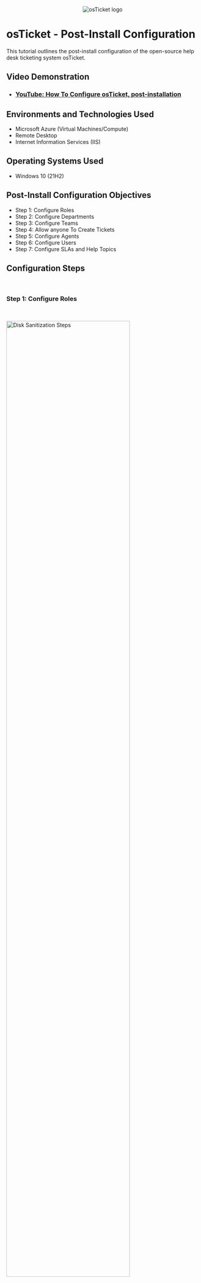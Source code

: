 <p align="center">
<img src="https://i.imgur.com/Clzj7Xs.png" alt="osTicket logo"/>
</p>

<h1>osTicket - Post-Install Configuration</h1>
This tutorial outlines the post-install configuration of the open-source help desk ticketing system osTicket.<br />


<h2>Video Demonstration</h2>

- ### [YouTube: How To Configure osTicket, post-installation](https://www.youtube.com)

<h2>Environments and Technologies Used</h2>

- Microsoft Azure (Virtual Machines/Compute)
- Remote Desktop
- Internet Information Services (IIS)

<h2>Operating Systems Used </h2>

- Windows 10</b> (21H2)

<h2>Post-Install Configuration Objectives</h2>

- Step 1: Configure Roles
- Step 2: Configure Departments
- Step 3: Configure Teams
- Step 4: Allow anyone To Create Tickets
- Step 5: Configure Agents
- Step 6: Configure Users
- Step 7: Configure SLAs and Help Topics

<h2>Configuration Steps</h2><br>

<h3>Step 1: Configure Roles</h3><br>

<p>
<img src="https://i.imgur.com/Tm3p5Xy.png" height="80%" width="80%" alt="Disk Sanitization Steps"/>
</p>

<p>
First, we will create a "Supreme Admin" role and give this role full access. To do this, access the Admin panel and go to "Agents," then go to "Roles," then "Add New Role." Enter the name "Supreme Admin." Navigate to "Permissions" and check each box, this gives the agents access to perform these tasks.
</p>
<br />


<h3>Step 2: Configure Departments</h3><br>
<p>
<img src="https://i.imgur.com/DcUVWiD.png" height="80%" width="80%" alt="Disk Sanitization Steps"/>
</p>
<p>
Next, we will create a "Systems Admin" department within the Admin panel. Navigate to "Agents," then go to "Departments," and select "Add New Department." Name this department "Systems Administrators." For this project, we will keep the default settings and click "Create Department."
  
</p>
<br />


<h3>Step 3: Configure Teams</h3><br>
<p>
<img src="https://i.imgur.com/WJDQ407.png" height="80%" width="80%" alt="Disk Sanitization Steps"/>
</p>
<p>
Next, we will create a team that will allow multiple agents from different departments to collaborate on the same team, for example, when an SLA needs to be met. We will create the team from the Admin Panel, then navigate to "Agents," click "Teams," and select "Add New Team." Name this team "Level II Support," then click the "Members" tab and add yourself to the team.
</p>
<br />

<h3>Step 4: Allow Anyone To Create Tickets</h3><br>
<p>
<img src="https://i.imgur.com/GpJY6iU.png" height="80%" width="80%" alt="Disk Sanitization Steps"/>
</p>
<p>
This allows any user to create Tickets even if he/she is not in the system. To do this, from the Admin Panel, navigate to "Settings," and uncheck the box for "Require registration and login to create tickets."
</p>
<br />

<h3>Step 5: Configure Agents</h3><br>
<p>
<img src="https://i.imgur.com/ySR91KJ.png" height="80%" width="80%" alt="Disk Sanitization Steps"/>
</p>
<p>
Next, we will create agents. These are help desk professionals, who will check and resolve tickets. In the Admin Panel, under "Agents," click "Add New Agent." The first agent we create is called "Jane Neal." Her email address is, "jane.neal@osticket.com" and her username is  "jane.neal." Click "Set Password" and uncheck the box for "Send the agent a password reset email." Create a password for Jane. Uncheck the box for, "Require password change at next login," and click "Set." Next, we will set Jane's permissions. Navigate to the "Access" tab, put Jane in the System Administrators" department as a "Supreme Admin." Navigate to "Teams" and add her to "Level II Support;" click "Create." Jane's account is now created. To create a second agent, named "John Nash," follow Step 5 again. Set his department as "Support," and "View Only." Once these steps are completed, you should see Jane and John under "Agents," along with their respective departments listed.
</p>
<br />

<h3>Step 6: Configure Users</h3><br>
<p>
<img src="https://i.imgur.com/hipIVGh.png" height="80%" width="80%" alt="Disk Sanitization Steps"/>
</p>
<p>
Next, we will configure users. This is anyone, such as the customers or staff, who submits tickets to the Help Desk for resolution. To add users, switch to the "Agent Panel." Under "Users," click "Create New User." Name the first user "Karen Karen," her email address is Karen@osticket.com. Click "Add User." Repeat the same steps to add another user, named "Ken Ken."
</p>
<br />

<h3>Step 7: Configure SLAs</h3><br>
<p>
<img src="https://i.imgur.com/8WYWeTX.png" height="80%" width="80%" alt="Disk Sanitization Steps"/>
</p>
<p>
Next, we will configure Service Level Agreements (SLAs). The purpose of an SLA is to prioritize ticket requests and provide the length of time in which the help desk administrator expects the tickets to be resolved. To configure the SLAs, go to the "Admin Panel," navigate to "Manage," and then to "SLA." We will create 3 separate SLA plans, "SEV A, SEV B, and SEV C." For the first SLA, click "Add New SLA Plan," name it "SEV A," assign it a grace period of "1" (representing 1 hour), and assign the schedule as "24/7." Next, create the SLA for SEV B, with a grace period of "4" (hours) and a schedule of "24/7." Last, create the SLA for SEV C with a grace period of "8" (hours) and a schedule of "Monoday-Friday."
</p>
<br />

<h3>Step 8: Configure Help Topics</h3><br>
<p>
<img src="https://i.imgur.com/csblTR6.png" height="80%" width="80%" alt="Disk Sanitization Steps"/>
</p>
<p>
Last in this section, we will configure Help Topics. Help topics enable end-users to easily select from a list which issues they need resolved. In the Admin Panel, navigate to "Manage," then to "Help Topics," then click "Add New Help Topic." We will create the following 4 Help Topics, "Business Critical Outage, Personal Computer Issues, Equipment Request, and Password Reset."
</p>
<br />
